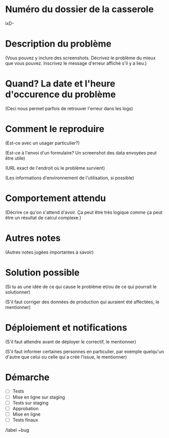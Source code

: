 # Numéro du dossier de la casserole

ixD-


# Description du problème

(Vous pouvez y inclure des screenshots. Décrivez le problème du mieux que vous pouvez. Inscrivez le message d'erreur affiché s'il y a lieu.)


# Quand? La date et l'heure d'occurence du problème

(Ceci nous permet parfois de retrouver l'erreur dans les logs)


# Comment le reproduire

(Est-ce avec un usager particulier?)

(Est-ce à l'envoi d'un formulaire? Un screenshot des data envoyées peut être utile)

(URL exact de l'endroit où le problème survient)

(Les informations d'environnement de l'utilisation, si possible)


# Comportement attendu

(Décrire ce qu'on s'attend d'avoir. Ça peut être très logique comme ça peut être un résultat de calcul complexe.)


# Autres notes

(Autres notes jugées importantes à savoir)


# Solution possible

(Si tu as une idée de ce qui cause le problème et/ou de ce qui pourrait le solutionner)

(S'il faut corriger des données de production qui auraient été affectées, le mentionner)


# Déploiement et notifications

(S'il faut attendre avant de déployer le correctif, le mentionner)

(S'il faut informer certaines personnes en particulier, par exemple quelqu'un d'autre que celui ou celle qui a créé l'issue, le mentionner)


# Démarche

* [ ] Tests
* [ ] Mise en ligne sur staging
* [ ] Tests sur staging
* [ ] Approbation
* [ ] Mise en ligne
* [ ] Tests finaux

/label ~bug
